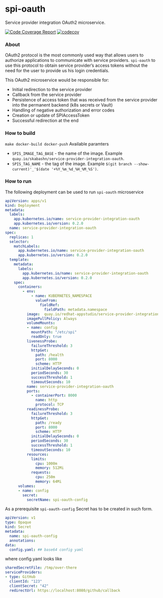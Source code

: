 # spi-oauth
Service provider integration OAuth2 microservice.


[![Code Coverage Report](https://github.com/redhat-appstudio/service-provider-integration-oauth/actions/workflows/codecov.yaml/badge.svg)](https://github.com/redhat-appstudio/service-provider-integration-oauth/actions/workflows/codecov.yaml)
[![codecov](https://codecov.io/gh/redhat-appstudio/service-provider-integration-oauth/branch/main/graph/badge.svg?token=kdeoeJcs0A)](https://codecov.io/gh/redhat-appstudio/service-provider-integration-oauth)

### About

OAuth2 protocol is the most commonly used way that allows users to authorize applications to communicate with service providers.
`spi-oauth` to use this protocol to obtain service provider’s access tokens without the need for the user to provide us his login credentials.


This OAuth2 microservice would be responsible for:
 - Initial redirection to the service provider
 - Callback from the service provider
 - Persistence of access token that was received from  the service provider into the permanent backend (k8s secrets or Vault)
 - Handling of negative authorization and error codes
 - Creation or update of SPIAccessToken
 - Successful redirection at the end

### How to build
 `make docker-build docker-push`
  Available paramters
  - `SPIS_IMAGE_TAG_BASE` - the name of the image. Example `quay.io/skabashn/service-provider-integration-oauth`.
  - `SPIS_TAG_NAME` - the tag of the image. Example `$(git branch --show-current)'_'$(date '+%Y_%m_%d_%H_%M_%S')`.
### How to run
The following deployment can be used to run `spi-oauth` microservice

```yaml
apiVersion: apps/v1
kind: Deployment
metadata:
  labels:
    app.kubernetes.io/name: service-provider-integration-oauth
    app.kubernetes.io/version: 0.2.0
  name: service-provider-integration-oauth
spec:
  replicas: 1
  selector:
    matchLabels:
      app.kubernetes.io/name: service-provider-integration-oauth
      app.kubernetes.io/version: 0.2.0
  template:
    metadata:
      labels:
        app.kubernetes.io/name: service-provider-integration-oauth
        app.kubernetes.io/version: 0.2.0
    spec:
      containers:
        - env:
            - name: KUBERNETES_NAMESPACE
              valueFrom:
                fieldRef:
                  fieldPath: metadata.namespace
          image:  quay.io/redhat-appstudio/service-provider-integration-oauth
          imagePullPolicy: Always
          volumeMounts:
          - name: config
            mountPath: "/etc/spi"
            readOnly: true
          livenessProbe:
            failureThreshold: 3
            httpGet:
              path: /health
              port: 8000
              scheme: HTTP
            initialDelaySeconds: 0
            periodSeconds: 30
            successThreshold: 1
            timeoutSeconds: 10
          name: service-provider-integration-oauth
          ports:
            - containerPort: 8000
              name: http
              protocol: TCP
          readinessProbe:
            failureThreshold: 3
            httpGet:
              path: /ready
              port: 8000
              scheme: HTTP
            initialDelaySeconds: 0
            periodSeconds: 30
            successThreshold: 1
            timeoutSeconds: 10
          resources:
            limits:
              cpu: 1000m
              memory: 512Mi
            requests:
              cpu: 250m
              memory: 64Mi
      volumes:
      - name: config
        secret:
          secretName: spi-oauth-config
```
As a prerequisite `spi-oauth-config` Secret has to be created in such form.
```yaml
apiVersion: v1
type: Opaque
kind: Secret
metadata:
  name: spi-oauth-config
  annotations:
data:
  config.yaml: ## base64 config yaml

```
where config.yaml looks like
```yaml
sharedSecretFile: /tmp/over-there
serviceProviders:
- type: GitHub
  clientId: "123"
  clientSecret: "42"
  redirectUrl: https://localhost:8080/github/callback
```